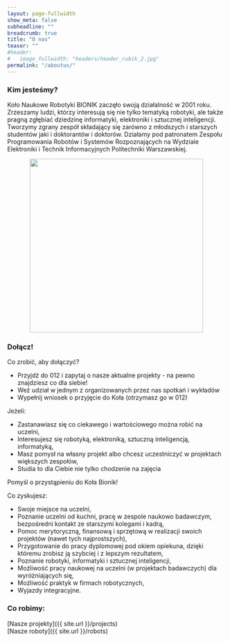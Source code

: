 ```yaml
---
layout: page-fullwidth
show_meta: false
subheadline: ""
breadcrumb: true
title: "O nas"
teaser: ""
#header:
#   image_fullwidth: "headers/header_rubik_2.jpg"
permalink: "/aboutus/"
---
```


<h3>Kim jesteśmy?</h3>
Koło Naukowe Robotyki BIONIK zaczęło swoją działalność w 2001 roku. Zrzeszamy ludzi, którzy interesują się nie tylko tematyką robotyki, ale także pragną zgłębiać dziedzinę informatyki, elektroniki i sztucznej inteligencji. Tworzymy zgrany zespół składający się zarówno z młodszych i starszych studentów jaki i doktorantów i doktorów. Działamy pod patronatem Zespołu Programowania Robotów i Systemów Rozpoznających na Wydziale Elektroniki i Technik Informacyjnych Politechniki Warszawskiej.<br>

<p><center><img class="text-center" style="height: 400px" src="{{ site.urlimg }}/aboutus/grupowe.jpg" /><br /></center></p>

<h3>Dołącz!</h3>
Co zrobić, aby dołączyć?
<ul>
<li>Przyjdź do 012 i zapytaj o nasze aktualne projekty - na pewno znajdziesz co dla siebie!</li>
<li>Weź udział w jednym z organizowanych przez nas spotkań i wykładów</li>
<li>Wypełnij wniosek o przyjęcie do Koła (otrzymasz go w 012)</li>
</ul>

Jeżeli:
<ul>
<li>Zastanawiasz się co ciekawego i wartościowego można robić na uczelni,</li>
<li>Interesujesz się robotyką, elektroniką, sztuczną inteligencją, informatyką,</li>
<li>Masz pomysł na własny projekt albo chcesz uczestniczyć w projektach większych zespołów,</li>
<li>Studia to dla Ciebie nie tylko chodzenie na zajęcia</li>
</ul>
Pomyśl o przystąpieniu do Koła Bionik!

Co zyskujesz:
<ul>
<li>Swoje miejsce na uczelni,</li>
<li>Poznanie uczelni od kuchni, pracę w zespole naukowo badawczym, bezpośredni kontakt ze starszymi kolegami i kadrą,</li>
<li>Pomoc merytoryczną, finansową i sprzętową w realizacji swoich projektów (nawet tych najprostszych),</li>
<li>Przygotowanie do pracy dyplomowej pod okiem opiekuna, dzięki któremu zrobisz ją szybciej i z lepszym rezultatem,</li>
<li>Poznanie robotyki, informatyki i sztucznej inteligencji,</li>
<li>Możliwość pracy naukowej na uczelni (w projektach badawczych) dla wyróżniających się,</li>
<li>Możliwość praktyk w firmach robotycznych,</li>
<li>Wyjazdy integracyjne.</li>
</ul>

<h3>Co robimy:</h3>
[Nasze projekty]({{ site.url }}/projects) <br>
[Nasze roboty]({{ site.url }}/robots)
